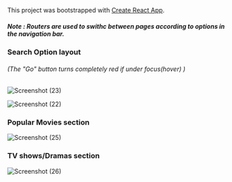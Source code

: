 This project was bootstrapped with [Create React App](https://github.com/facebook/create-react-app).
##### Note : Routers are used to swithc between pages according to options in the navigation bar.

### Search Option layout
###### (The "Go" button turns completely red if under focus(hover) )
![Screenshot (23)](https://user-images.githubusercontent.com/53819899/68181002-d50ee080-ffbb-11e9-8f97-d4d6e6338859.png)

![Screenshot (22)](https://user-images.githubusercontent.com/53819899/68181008-d809d100-ffbb-11e9-9c50-f6ffbda9c143.png)

### Popular Movies section
![Screenshot (25)](https://user-images.githubusercontent.com/53819899/68181010-da6c2b00-ffbb-11e9-8763-97fc2abd2a27.png)

### TV shows/Dramas section
![Screenshot (26)](https://user-images.githubusercontent.com/53819899/68181013-dcce8500-ffbb-11e9-9957-90b6fe63273f.png)

